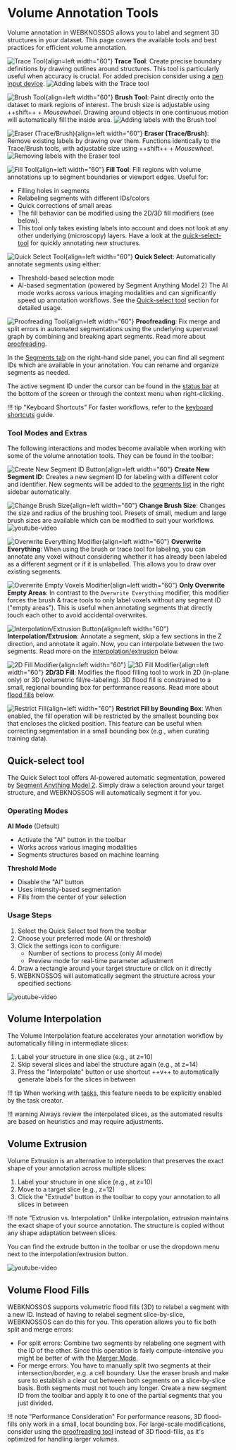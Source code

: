 # Volume Annotation Tools

Volume annotation in WEBKNOSSOS allows you to label and segment 3D structures in your dataset. This page covers the available tools and best practices for efficient volume annotation.


![Trace Tool](../ui/images/trace-tool.jpg){align=left width="60"}
**Trace Tool**: Create precise boundary definitions by drawing outlines around structures. This tool is particularly useful when accuracy is crucial. For added precision consider using a [pen input device](./pen_tablets.md). 
![Adding labels with the Trace tool](../images/volume_trace.gif)

![Brush Tool](../ui/images/brush-tool.jpg){align=left width="60"} 
**Brush Tool**: Paint directly onto the dataset to mark regions of interest. The brush size is adjustable using ++shift++ + _Mousewheel_. Drawing around objects in one continuous motion will automatically fill the inside area.
![Adding labels with the Brush tool](../images/volume_brush.gif)

![Eraser (Trace/Brush)](../ui/images/eraser-tool.jpg){align=left width="60"} 
 **Eraser (Trace/Brush)**: Remove existing labels by drawing over them. Functions identically to the Trace/Brush tools, with adjustable size using ++shift++ + _Mousewheel_.
![Removing labels with the Eraser tool](../images/volume_delete.gif)

![Fill Tool](../ui/images/fill-tool.jpg){align=left width="60"} 
**Fill Tool**: Fill regions with volume annotations up to segment boundaries or viewport edges. Useful for:

- Filling holes in segments
- Relabeling segments with different IDs/colors
- Quick corrections of small areas
- The fill behavior can be modified using the 2D/3D fill modifiers (see below).
- This tool only takes existing labels into account and does not look at any other underlying (microscopy) layers. Have a look at the [quick-select-tool](#quick-select-tool) for quickly annotating new structures.

![Quick Select Tool](../ui/images/quickselect-tool.jpg){align=left width="60"} 
**Quick Select**: Automatically annotate segments using either:

  - Threshold-based selection mode
  - AI-based segmentation (powered by Segment Anything Model 2)
    The AI mode works across various imaging modalities and can significantly speed up annotation workflows. See the [Quick-select tool](#quick-select-tool) section for detailed usage.

![Proofreading Tool](../ui/images/proofreading-tool.jpg){align=left width="60"} 
**Proofreading**: Fix merge and split errors in automated segmentations using the underlying supervoxel graph by combining and breaking apart segments. Read more about [proofreading](../proofreading/proofreading_tool.md).


In the [Segments tab](./segments_list.md) on the right-hand side panel, you can find all segment IDs which are available in your annotation. You can rename and organize segments as needed.

The active segment ID under the cursor can be found in the [status bar](../ui/status_bar.md) at the bottom of the screen or through the context menu when right-clicking.

!!! tip "Keyboard Shortcuts"
    For faster workflows, refer to the [keyboard shortcuts](../ui/keyboard_shortcuts.md) guide.


### Tool Modes and Extras
The following interactions and modes become available when working with some of the volume annotation tools. They can be found in the toolbar:

![Create New Segment ID Button](./images/new-segment-modifier.jpg){align=left width="60"} 
**Create New Segment ID**: Creates a new segment ID for labeling with a different color and identifier. New segments will be added to the [segments list](./segments_list.md) in the right sidebar automatically.

![Change Brush Size](./images/brush-size-modifier.jpg){align=left width="60"} 
**Change Brush Size**: Changes the size and radius of the brushing tool. Presets of small, medium and large brush sizes are available which can be modified to suit your workflows. ![youtube-video](https://www.youtube.com/embed/JkpSTKuNZKg)

![Overwrite Everything Modifier](./images/overwrite-everything-modifier.jpg){align=left width="60"} 
**Overwrite Everything**: When using the brush or trace tool for labeling, you can annotate any voxel without considering whether it has already been labeled as a different segment or if it is unlabelled. This allows you to draw over existing segments.

![Overwrite Empty Voxels Modifier](./images/overwrite-empty-modifier.jpg){align=left width="60"} 
**Only Overwrite Empty Areas**: In contrast to the `Overwrite Everything` modifier, this modifier forces the brush & trace tools to only label voxels without any segment ID ("empty areas"). This is useful when annotating segments that directly touch each other to avoid accidental overwrites.

![Interpolation/Extrusion Button](./images/interpolation-modifier.jpg){align=left width="60"} 
**Interpolation/Extrusion**: Annotate a segment, skip a few sections in the Z direction, and annotate it again. Now, you can interpolate between the two segments. Read more on the [interpolation/extrusion](#volume-interpolation) below. 

![2D Fill Modifier](./images/2d-modifier.jpg){align=left width="60"} 
![3D Fill Modifier](./images/3d-modifier.jpg){align=left width="60"} 
**2D/3D Fill**: Modifies the flood filling tool to work in 2D (in-plane only) or 3D (volumetric fill/re-labeling). 3D flood fill is constrained to a small, regional bounding box for performance reasons. Read more about [flood fills](#volume-flood-fills) below.

![Restrict Fill](./images/icon_restricted_floodfill.jpg){align=left width="60"} 
**Restrict Fill by Bounding Box**: When enabled, the fill operation will be restricted by the smallest bounding box that encloses the clicked position. This feature can be useful when correcting segmentation in a small bounding box (e.g., when curating training data).

## Quick-select tool
The Quick Select tool offers AI-powered automatic segmentation, powered by [Segment Anything Model 2](https://ai.meta.com/blog/segment-anything-2/). Simply draw a selection around your target structure, and WEBKNOSSOS will automatically segment it for you.

### Operating Modes

**AI Mode** (Default)

- Activate the "AI" button in the toolbar
- Works across various imaging modalities
- Segments structures based on machine learning

**Threshold Mode**

- Disable the "AI" button
- Uses intensity-based segmentation
- Fills from the center of your selection

### Usage Steps

1. Select the Quick Select tool from the toolbar
2. Choose your preferred mode (AI or threshold)
3. Click the settings icon to configure:
    - Number of sections to process (only AI mode)
    - Preview mode for real-time parameter adjustment
4. Draw a rectangle around your target structure or click on it directly
5. WEBKNOSSOS will automatically segment the structure across your specified sections

![youtube-video](https://www.youtube.com/embed/FnIor77Dg8s)

## Volume Interpolation

The Volume Interpolation feature accelerates your annotation workflow by automatically filling in intermediate slices:

1. Label your structure in one slice (e.g., at z=10)
2. Skip several slices and label the structure again (e.g., at z=14)
3. Press the "Interpolate" button or use shortcut ++v++ to automatically generate labels for the slices in between

!!! tip
    When working with [tasks](../tasks_projects/tasks.md), this feature needs to be explicitly enabled by the task creator.

!!! warning
    Always review the interpolated slices, as the automated results are based on heuristics and may require adjustments.

## Volume Extrusion

Volume Extrusion is an alternative to interpolation that preserves the exact shape of your annotation across multiple slices:

1. Label your structure in one slice (e.g., at z=10)
2. Move to a target slice (e.g., z=12)
3. Click the "Extrude" button in the toolbar to copy your annotation to all slices in between

!!! note "Extrusion vs. Interpolation"
    Unlike interpolation, extrusion maintains the exact shape of your source annotation. The structure is copied without any shape adaptation between slices.

You can find the extrude button in the toolbar or use the dropdown menu next to the interpolation/extrusion button.

![youtube-video](https://www.youtube.com/embed/GucpEA6Wev8)

## Volume Flood Fills

WEBKNOSSOS supports volumetric flood fills (3D) to relabel a segment with a new ID. Instead of having to relabel segment slice-by-slice, WEBKNOSSOS can do this for you. This operation allows you to fix both split and merge errors:

- For split errors: Combine two segments by relabeling one segment with the ID of the other. Since this operation is fairly compute-intensive you might be better of with the [Merger Mode](../proofreading/merger_mode.md).
- For merge errors: You have to manually split two segments at their intersection/border, e.g. a cell boundary. Use the eraser brush and make sure to establish a clear cut between both segments on a slice-by-slice basis. Both segments must not touch any longer. Create a new segment ID from the toolbar and apply it to one of the partial segments that you just divided.

!!! note "Performance Consideration"
    For performance reasons, 3D flood-fills only work in a small, local bounding box. For large-scale modifications, consider using the [proofreading tool](../proofreading/proofreading_tool.md) instead of 3D flood-fills, as it's optimized for handling larger volumes.
